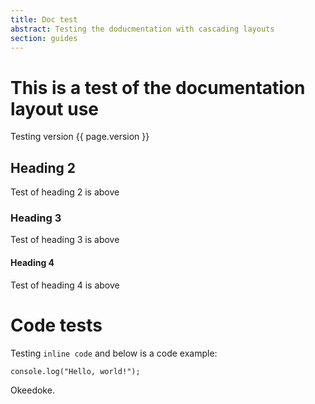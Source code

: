 ```yaml
---
title: Doc test
abstract: Testing the doducmentation with cascading layouts
section: guides
---
```


# This is a test of the documentation layout use

Testing version {{ page.version }}

## Heading 2

Test of heading 2 is above

### Heading 3

Test of heading 3 is above

#### Heading 4

Test of heading 4 is above

# Code tests

Testing `inline code` and below is a code example:

    console.log("Hello, world!");

Okeedoke.